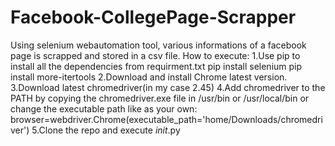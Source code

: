 # Facebook-CollegePage-Scrapper
Using selenium webautomation tool, various informations of a facebook page is scrapped and stored in a csv file.
How to execute:
1.Use pip to install all the dependencies from requirment.txt
    pip install selenium
    pip install more-itertools
2.Download and install Chrome latest version.
3.Download latest chromedriver(in my case 2.45)
4.Add chromedriver to the PATH by copying the chromedriver.exe file in /usr/bin or /usr/local/bin or change the executable path like as your own:
    browser=webdriver.Chrome(executable_path='home/Downloads/chromedriver')
5.Clone the repo and execute _init_.py
